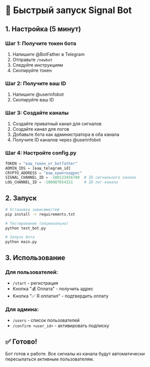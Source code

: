 # 🚀 Быстрый запуск Signal Bot

## 1. Настройка (5 минут)

### Шаг 1: Получите токен бота
1. Напишите @BotFather в Telegram
2. Отправьте `/newbot`
3. Следуйте инструкциям
4. Скопируйте токен

### Шаг 2: Получите ваш ID
1. Напишите @userinfobot
2. Скопируйте ваш ID

### Шаг 3: Создайте каналы
1. Создайте приватный канал для сигналов
2. Создайте канал для логов
3. Добавьте бота как администратора в оба канала
4. Получите ID каналов через @userinfobot

### Шаг 4: Настройте config.py
```python
TOKEN = "ваш_токен_от_botfather"
ADMIN_IDS = [ваш_telegram_id]
CRYPTO_ADDRESS = "ваш_криптоадрес"
SIGNAL_CHANNEL_ID = -100123456789  # ID сигнального канала
LOG_CHANNEL_ID = -100987654321     # ID лог-канала
```

## 2. Запуск

```bash
# Установка зависимостей
pip install -r requirements.txt

# Тестирование (опционально)
python test_bot.py

# Запуск бота
python main.py
```

## 3. Использование

### Для пользователей:
- `/start` - регистрация
- Кнопка "💰 Оплата" - получить адрес
- Кнопка "✅ Я оплатил" - подтвердить оплату

### Для админа:
- `/users` - список пользователей
- `/confirm <user_id>` - активировать подписку

## ✅ Готово!

Бот готов к работе. Все сигналы из канала будут автоматически пересылаться активным пользователям.
